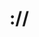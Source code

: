 #                                                                                                    ://
